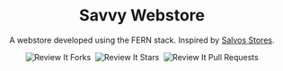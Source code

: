 <h1 align="center">Savvy Webstore</h1>

<p align="center">A webstore developed using the FERN stack. Inspired by <a href="https://www.salvosstores.com.au/">Salvos Stores</a>.</p>

<div align="center">
  <img src='https://img.shields.io/github/forks/Thatskat/savvy-webstore?label=Forks&style=for-the-badge&color=%23bbf7d0' alt='Review It Forks'/>&nbsp;
 <img src='https://img.shields.io/github/stars/Thatskat/savvy-webstore?style=for-the-badge&color=%23bbf7d0' alt='Review It Stars'/>&nbsp;
 <img src='https://img.shields.io/github/issues-pr/Thatskat/savvy-webstore?style=for-the-badge&color=%23bbf7d0' alt='Review It Pull Requests'/>
</div>
